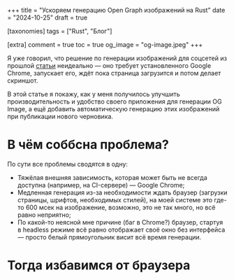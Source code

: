 +++
title = "Ускоряем генерацию Open Graph изображений на Rust"
date = "2024-10-25"
draft = true

[taxonomies]
tags = ["Rust", "Блог"]

[extra]
comment = true
toc = true
og_image = "og-image.jpeg"
+++

Я уже говорил, что решение по генерации изображений для соцсетей из прошлой [статьи](/posts/ogimages-rust) неидеально &mdash; оно требует установленного Google Chrome, запускает его, ждёт пока страница загрузится и потом делает скриншот.

В этой статье я покажу, как у меня получилось улучшить производительность и удобство своего приложения для генерации OG Image, а ещё добавить автоматическую генерацию этих изображений при публикации нового черновика.

<!--more-->

# В чём соббсна проблема?

По сути все проблемы сводятся в одну:

- Тяжёлая внешняя зависимость, которая может быть не всегда доступна (например, на CI-сервере) &mdash; Google Chrome;
- Медленная генерация из-за необходимости ждать браузер (загрузки страницы, шрифтов, необходимых стилей), на моей системе это где-то 600 мсек на изображение, возможно, это не так много, но всё равно неприятно;
- По какой-то неясной мне причине (баг в Chrome?) браузер, стартуя в headless режиме всё равно отображает своё окно без интерфейса &mdash; просто белый прямоугольник висит всё время генерации.

# Тогда избавимся от браузера

